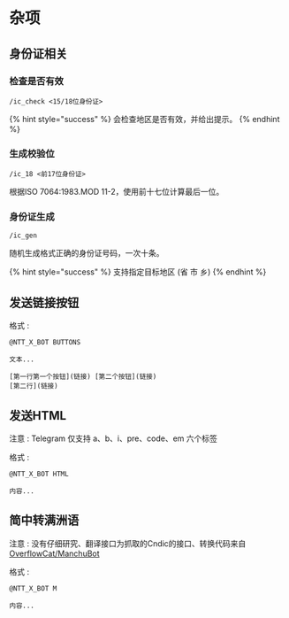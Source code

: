 # 杂项

## 身份证相关

### 检查是否有效

```
/ic_check <15/18位身份证>
```

{% hint style="success" %}
会检查地区是否有效，并给出提示。
{% endhint %}

### 生成校验位

```
/ic_18 <前17位身份证>
```

根据ISO 7064:1983.MOD 11-2，使用前十七位计算最后一位。

### 身份证生成

```
/ic_gen
```

随机生成格式正确的身份证号码，一次十条。

{% hint style="success" %}
支持指定目标地区 (省 市 乡)
{% endhint %}

## 发送链接按钮

格式 : 

```
@NTT_X_BOT BUTTONS

文本...

[第一行第一个按钮](链接) [第二个按钮](链接)
[第二行](链接)
```

## 发送HTML

注意 : Telegram 仅支持 a、b、i、pre、code、em 六个标签

格式 : 

```text
@NTT_X_BOT HTML 

内容...
```

## 简中转满洲语

注意 : 没有仔细研究、翻译接口为抓取的Cndic的接口、转换代码来自 [OverflowCat/ManchuBot](https://github.com/OverflowCat/ManchuBot/blob/master/Manchurize.gs)

格式 : 

```
@NTT_X_BOT M

内容...
```